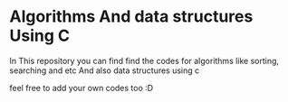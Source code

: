 # Algorithms And data structures Using C

In This repository you can find find the codes for algorithms like sorting, searching and etc
And also data structures using c

feel free to add your own codes too :D

